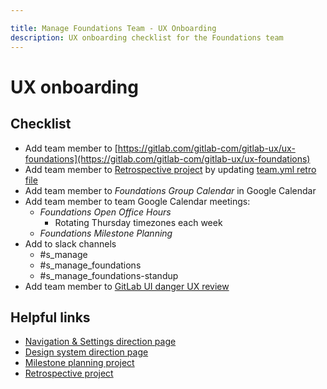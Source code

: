 ```yaml
---

title: Manage Foundations Team - UX Onboarding
description: UX onboarding checklist for the Foundations team
---
```


# UX onboarding

## Checklist

- Add team member to [https://gitlab.com/gitlab-com/gitlab-ux/ux-foundations](https://gitlab.com/gitlab-com/gitlab-ux/ux-foundations)
- Add team member to [Retrospective project](https://gitlab.com/gl-retrospectives/ecosystem-stage/foundations-group) by updating [team.yml retro file](https://gitlab.com/gitlab-org/async-retrospectives/-/blob/master/teams.yml)
- Add team member to *Foundations Group Calendar* in Google Calendar
- Add team member to team Google Calendar meetings:
    - *Foundations Open Office Hours*
        - Rotating Thursday timezones each week
    - *Foundations Milestone Planning*
- Add to slack channels
    - #s_manage
    - #s_manage_foundations
    - #s_manage_foundations-standup
- Add team member to [GitLab UI danger UX review](https://gitlab.com/gitlab-org/gitlab-ui/-/blob/main/danger/simple_ux_review/Dangerfile#L5)

## Helpful links

- [Navigation & Settings direction page](https://about.gitlab.com/direction/manage/foundations/navigation_settings/)
- [Design system direction page](https://about.gitlab.com/direction/manage/foundations/design_system/)
- [Milestone planning project](https://gitlab.com/gitlab-org/ecosystem-stage/team-tasks)
- [Retrospective project](https://gitlab.com/gl-retrospectives/ecosystem-stage/foundations-group)
